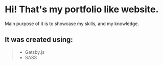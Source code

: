 # Hi! That's my portfolio like website.

Main purpose of it is to showcase my skills, and my knowledge.

## It was created using:

> - Gatsby.js
> - SASS
